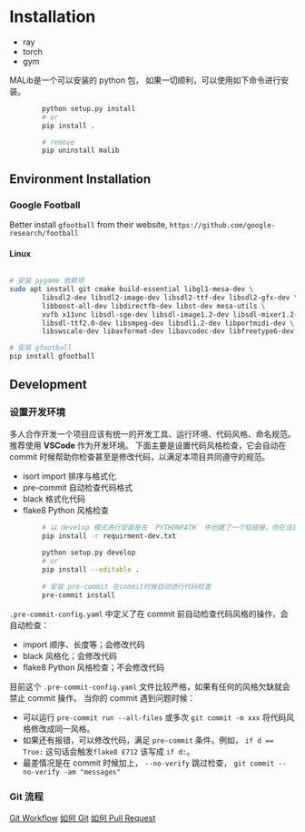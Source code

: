 # Installation

-  ray
-  torch
-  gym

MALib是一个可以安装的 python 包， 如果一切顺利，可以使用如下命令进行安装。

```bash
        python setup.py install
        # or
        pip install . 

        # remove
        pip uninstall malib
```

## Environment Installation

### Google Football

Better install `gfootball` from their website, `https://github.com/google-research/football`

#### Linux

```bash

# 安装 pygame 依赖项
sudo apt install git cmake build-essential libgl1-mesa-dev \
        libsdl2-dev libsdl2-image-dev libsdl2-ttf-dev libsdl2-gfx-dev \
        libboost-all-dev libdirectfb-dev libst-dev mesa-utils \
        xvfb x11vnc libsdl-sge-dev libsdl-image1.2-dev libsdl-mixer1.2-dev \
        libsdl-ttf2.0-dev libsmpeg-dev libsdl1.2-dev libportmidi-dev \
        libswscale-dev libavformat-dev libavcodec-dev libfreetype6-dev

# 安装 gfootball
pip install gfootball
```

## Development

### 设置开发环境

多人合作开发一个项目应该有统一的开发工具、运行环境、代码风格、命名规范。推荐使用 **VSCode** 作为开发环境。
下面主要是设置代码风格检查，它会自动在 commit 时候帮助你检查甚至是修改代码，以满足本项目共同遵守的规范。

- isort      import 排序与格式化
- pre-commit 自动检查代码格式
- black      格式化代码
- flake8     Python 风格检查


```bash
        # 以 develop 模式进行安装是在 `PYTHONPATH` 中创建了一个软链接，你在该目录下所做的更改会直接生效，不用重新安装
        pip install -r requirment-dev.txt
        
        python setup.py develop
        # or
        pip install --editable . 
        
        # 安装 pre-commit 在commit时候自动进行代码检查
        pre-commit install
```

`.pre-commit-config.yaml` 中定义了在 commit 前自动检查代码风格的操作，会自动检查：

 - import 顺序、长度等；会修改代码
 - black 风格化；会修改代码
 - flake8 Python 风格检查；不会修改代码

 目前这个 `.pre-commit-config.yaml` 文件比较严格，如果有任何的风格欠缺就会禁止 commit 操作。
 当你的 commit 遇到问题时候：
 
 - 可以运行 `pre-commit run --all-files` 或多次 `git commit -m xxx` 将代码风格修改成同一风格。
 - 如果还有报错，可以修改代码，满足 `pre-commit` 条件。例如， `if d == True:` 这句话会触发`flake8 E712` 该写成 `if d:`。
 - 最差情况是在 commit 时候加上， `--no-verify` 跳过检查， `git commit --no-verify -am "messages"`

### Git 流程

[Git Workflow](https://github.com/CASIA-CRISE-GML/MALib-Tutorial/blob/main/git_workflow.md)
[如何 Git](https://github.com/CASIA-CRISE-GML/MALib-Tutorial/blob/main/how-to-git.pdf)
[如何 Pull Request](https://github.com/CASIA-CRISE-GML/MALib-Tutorial/blob/main/how-to-pull-request.pdf)
